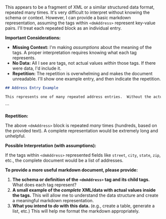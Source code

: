 This appears to be a fragment of XML or a similar structured data format, repeated many times.  It's very difficult to interpret without knowing the schema or context. However, I can provide a basic markdown representation, assuming the tags within `<dmAddress>` represent key-value pairs.  I'll treat each repeated block as an individual entry.

**Important Considerations:**

* **Missing Context:** I'm making *assumptions* about the meaning of the tags.  A proper interpretation requires knowing what each tag represents.
* **No Data:** All I see are tags, not actual values *within* those tags.  If there were data, I'd include it.
* **Repetition:** The repetition is overwhelming and makes the document unreadable.  I'll show one example entry, and then indicate the repetition.

```markdown
## Address Entry Example

This represents one of many repeated address entries.  Without the actual data *inside* the tags, it's a structural representation only.

```
<dmAddress>
  <!-- Tag names and potential data would go here -->
</dmAddress>
```

**Repetition:**

The above `<dmAddress>` block is repeated *many* times (hundreds, based on the provided text).  A complete representation would be extremely long and unhelpful.  

**Possible Interpretation (with assumptions):**

If the tags within `<dmAddress>` represented fields like `street`, `city`, `state`, `zip`, etc., the complete document would be a list of addresses.

**To provide a more useful markdown document, please provide:**

1.  **The schema or definition of the `<dmAddress>` tag and its child tags.**  What does each tag represent?
2.  **A small example of the *complete* XML/data with actual values inside the tags.** This will allow me to understand the data structure and create a meaningful markdown representation.
3.  **What you intend to *do* with this data.** (e.g., create a table, generate a list, etc.) This will help me format the markdown appropriately.